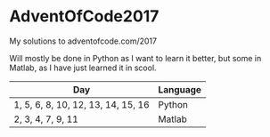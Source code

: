 # AdventOfCode2017
My solutions to adventofcode.com/2017

Will mostly be done in Python as I want to learn it better, but some in Matlab, as I have just learned it in scool.

| Day                                | Language |
|------------------------------------|----------|
| 1, 5, 6, 8, 10, 12, 13, 14, 15, 16 | Python   |
| 2, 3, 4, 7, 9, 11                  | Matlab   |
